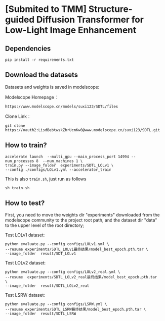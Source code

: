 

# [Submited to TMM] Structure-guided Diffusion Transformer for Low-Light Image Enhancement

## Dependencies

```
pip install -r requirements.txt
````

## Download the datasets

Datasets and weights is saved in modelscope:

Modelscope Homepage：

```
https://www.modelscope.cn/models/suxi123/SDTL/files
```

Clone Link：

```
git clone https://oauth2:LisdBebtwskZbrUcnKw8@www.modelscope.cn/suxi123/SDTL.git
```

## How to train?

```
accelerate launch  --multi_gpu --main_process_port 14994 --num_processes 8  --num_machines 1 \
train.py --image_folder  experiments/SDTL_LOLv1 \
--config ./configs/LOLv1.yml --accelerator_train
```

This is also `train.sh`, just run as follows

```
sh train.sh
```

## How to test?

First, you need to move the weights dir "experiments" downloaded from the modelscope community to the project root path, and the dataset dir "data" to the upper level of the root directory;

Test LOLv1 dataset:

```
python evaluate.py --config configs/LOLv1.yml \
--resume experiments/SDTL_LOLv1最终结果/model_best_epoch.pth.tar \
--image_folder  result/SDT_LOLv1
```

Test LOLv2 dataset:

```
python evaluate.py --config configs/LOLv2_real.yml \
--resume  experiments/SDTL_LOLv2_real最终结果/model_best_epoch.pth.tar \
--image_folder  result/SDTL_LOLv2_real 
```

Test LSRW dataset:

```
python evaluate.py --config configs/LSRW.yml \
--resume experiments/SDTL_LSRW最终结果/model_best_epoch.pth.tar \
--image_folder  result/SDTL_LSRW 
```